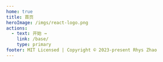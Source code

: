 ```yaml
---
home: true
title: 首页
heroImage: /imgs/react-logo.png
actions:
  - text: 开始 →
    link: /base/
    type: primary
footer: MIT Licensed | Copyright © 2023-present Rhys Zhao
---
```

